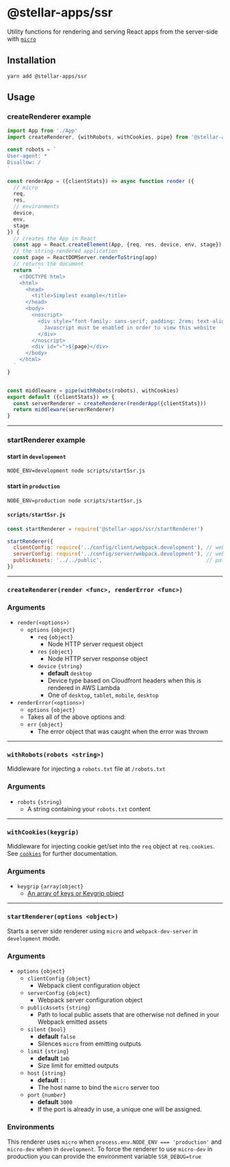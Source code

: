 # @stellar-apps/ssr
Utility functions for rendering and serving React apps from the server-side with [`micro`](https://github.com/zeit/micro)

## Installation
`yarn add @stellar-apps/ssr`

## Usage
### createRenderer example
```js
import App from './App'
import createRenderer, {withRobots, withCookies, pipe} from '@stellar-apps/ssr/createRenderer'

const robots = `
User-agent: *
Disallow: /
`

const renderApp = ({clientStats}) => async function render ({
  // micro
  req,
  res,
  // environments
  device,
  env,
  stage
}) {
  // creates the App in React
  const app = React.createElement(App, {req, res, device, env, stage})
  // the string-rendered application
  const page = ReactDOMServer.renderToString(app)
  // returns the document
  return  `
    <!DOCTYPE html>
    <html>
      <head>
        <title>Simplest example</title>
      </head>
      <body>
        <noscript>
          <div style="font-family: sans-serif; padding: 2rem; text-align: center;">
            Javascript must be enabled in order to view this website
          </div>
        </noscript>
        <div id="⚛️">${page}</div>
      </body>
    </html>
  `
}


const middleware = pipe(withRobots(robots), withCookies)
export default ({clientStats}) => {
  const serverRenderer = createRenderer(renderApp({clientStats}))
  return middleware(serverRenderer)
}
```

-----

### startRenderer example
#### start in `developement`
`NODE_ENV=development node scripts/startSsr.js`

#### start in `production`
`NODE_ENV=production node scripts/startSsr.js`

#### `scripts/startSsr.js`
```js
const startRenderer = require('@stellar-apps/ssr/startRenderer')

startRenderer({
  clientConfig: require('../config/client/webpack.development'), // webpack client config
  serverConfig: require('../config/server/webpack.development'), // webpack server config
  publicAssets: '../../public',                                  // path to local public assets
})
```

-----

### `createRenderer(render <func>, renderError <func>)`
### Arguments
- `render(<options>)`
  - `options` `{object}`
    - `req` `{object}`
        - Node HTTP server request object
    - `res` `{object}`
        - Node HTTP server response object
    - `device` `{string}`
        - **default** `desktop`
        - Device type based on Cloudfront headers when this is rendered in AWS Lambda
        - One of `desktop`, `tablet`, `mobile`, `desktop`
- `renderError(<options>)`
   - `options` `{object}`
    - Takes all of the above options and:
    - `err` `{object}`
        - The error object that was caught when the error was thrown

-----
  
### `withRobots(robots <string>)`
Middleware for injecting a `robots.txt` file at `/robots.txt`
### Arguments
- `robots` `{string}`
    - A string containing your `robots.txt` content

-----

### `withCookies(keygrip)`
Middleware for injecting cookie get/set into the `req` object at `req.cookies`.
See [`cookies`](https://github.com/pillarjs/cookies) for further documentation.

### Arguments
- `keygrip` `{array|object}`
    - [An array of keys or Keygrip object](https://www.npmjs.com/package/keygrip)
-----

### `startRenderer(options <object>)`
Starts a server side renderer using `micro` and `webpack-dev-server` in `development` mode.

### Arguments
- `options` `{object}`
    - `clientConfig` `{object}`
        - Webpack client configuration object
    - `serverConfig` `{object}`
        - Webpack server configuration object
    - `publicAssets` `{string}`
        - Path to local public assets that are otherwise not defined in your
          Webpack emitted assets
    - `silent` `{bool}`
        - **default** `false`
        - Silences `micro` from emitting outputs
    - `limit` `{string}`
        - **default** `1mb`
        - Size limit for emitted outputs
    - `host` `{string}`
        - **default** `::`
        - The host name to bind the `micro` server too
    - `port` `{number}`
        - **default** `3000`
        - If the port is already in use, a unique one will be assigned.
 
 ### Environments
 This renderer uses `micro` when `process.env.NODE_ENV === 'production'` and `micro-dev` when
 in `development`. To force the renderer to use `micro-dev` in production you can provide the 
 environment variable `SSR_DEBUG=true` 